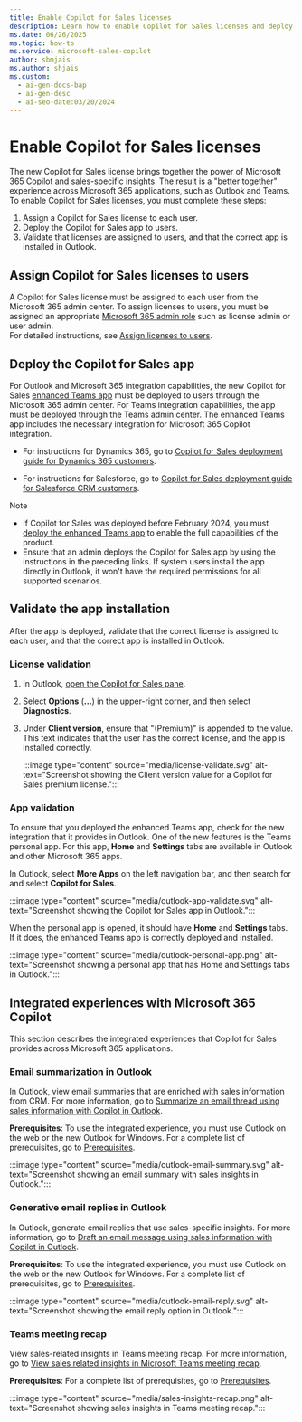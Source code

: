 ```yaml
---
title: Enable Copilot for Sales licenses
description: Learn how to enable Copilot for Sales licenses and deploy the app to users for enhanced integration with Microsoft 365 applications.
ms.date: 06/26/2025
ms.topic: how-to
ms.service: microsoft-sales-copilot
author: sbmjais
ms.author: shjais
ms.custom:
  - ai-gen-docs-bap
  - ai-gen-desc
  - ai-seo-date:03/20/2024
---
```


# Enable Copilot for Sales licenses

The new Copilot for Sales license brings together the power of Microsoft 365 Copilot and sales-specific insights. The result is a "better together" experience across Microsoft 365 applications, such as Outlook and Teams.  
To enable Copilot for Sales licenses, you must complete these steps:

1. Assign a Copilot for Sales license to each user.
1. Deploy the Copilot for Sales app to users.
1. Validate that licenses are assigned to users, and that the correct app is installed in Outlook.

## Assign Copilot for Sales licenses to users

A Copilot for Sales license must be assigned to each user from the Microsoft 365 admin center. To assign licenses to users, you must be assigned an appropriate [Microsoft 365 admin role](/microsoft-365/admin/add-users/about-admin-roles?view=o365-worldwide&preserve-view=true#commonly-used-microsoft-365-admin-center-roles) such as license admin or user admin.  
For detailed instructions, see [Assign licenses to users](/microsoft-365/admin/manage/assign-licenses-to-users?view=o365-worldwide&preserve-view=true).

## Deploy the Copilot for Sales app

For Outlook and Microsoft 365 integration capabilities, the new Copilot for Sales [enhanced Teams app](sales-copilot-faq.md#what-is-enhanced-teams-app) must be deployed to users through the Microsoft 365 admin center. For Teams integration capabilities, the app must be deployed through the Teams admin center. The enhanced Teams app includes the necessary integration for Microsoft 365 Copilot integration.

- For instructions for Dynamics 365, go to [Copilot for Sales deployment guide for Dynamics 365 customers](deploy-viva-sales-d365.md).

- For instructions for Salesforce, go to [Copilot for Sales deployment guide for Salesforce CRM customers](deploy-viva-sales-sf.md).

> [!NOTE]
>
> - If Copilot for Sales was deployed before February 2024, you must [deploy the enhanced Teams app](sales-copilot-faq.md#update-existing-sales-copilot-deployments) to enable the full capabilities of the product.
> - Ensure that an admin deploys the Copilot for Sales app by using the instructions in the preceding links. If system users install the app directly in Outlook, it won't have the required permissions for all supported scenarios.

## Validate the app installation

After the app is deployed, validate that the correct license is assigned to each user, and that the correct app is installed in Outlook.

### License validation

1. In Outlook, [open the Copilot for Sales pane](open-app.md#access-copilot-for-sales-in-outlook).
1. Select **Options** (**&hellip;**) in the upper-right corner, and then select **Diagnostics**.
1. Under **Client version**, ensure that "(Premium)" is appended to the value. This text indicates that the user has the correct license, and the app is installed correctly.

    :::image type="content" source="media/license-validate.svg" alt-text="Screenshot showing the Client version value for a Copilot for Sales premium license.":::

### App validation

To ensure that you deployed the enhanced Teams app, check for the new integration that it provides in Outlook. One of the new features is the Teams personal app. For this app, **Home** and **Settings** tabs are available in Outlook and other Microsoft 365 apps.

In Outlook, select **More Apps** on the left navigation bar, and then search for and select **Copilot for Sales**.  

:::image type="content" source="media/outlook-app-validate.svg" alt-text="Screenshot showing the Copilot for Sales app in Outlook.":::

When the personal app is opened, it should have **Home** and **Settings** tabs. If it does, the enhanced Teams app is correctly deployed and installed.

:::image type="content" source="media/outlook-personal-app.png" alt-text="Screenshot showing a personal app that has Home and Settings tabs in Outlook.":::

## Integrated experiences with Microsoft 365 Copilot

This section describes the integrated experiences that Copilot for Sales provides across Microsoft 365 applications.

### Email summarization in Outlook

In Outlook, view email summaries that are enriched with sales information from CRM. For more information, go to [Summarize an email thread using sales information with Copilot in Outlook](email-summary-premium.md).

**Prerequisites**: To use the integrated experience, you must use Outlook on the web or the new Outlook for Windows. For a complete list of prerequisites, go to [Prerequisites](email-summary-premium.md#prerequisites).

:::image type="content" source="media/outlook-email-summary.svg" alt-text="Screenshot showing an email summary with sales insights in Outlook.":::

### Generative email replies in Outlook

In Outlook, generate email replies that use sales-specific insights. For more information, go to [Draft an email message using sales information with Copilot in Outlook](email-reply-premium.md).

**Prerequisites**: To use the integrated experience, you must use Outlook on the web or the new Outlook for Windows. For a complete list of prerequisites, go to [Prerequisites](email-reply-premium.md#prerequisites).

:::image type="content" source="media/outlook-email-reply.svg" alt-text="Screenshot showing the email reply option in Outlook.":::

### Teams meeting recap

View sales-related insights in Teams meeting recap. For more information, go to [View sales related insights in Microsoft Teams meeting recap](view-meeting-summary-recap.md).

**Prerequisites**: For a complete list of prerequisites, go to [Prerequisites](view-meeting-summary-recap.md#prerequisites).

:::image type="content" source="media/sales-insights-recap.png" alt-text="Screenshot showing sales insights in Teams meeting recap.":::
